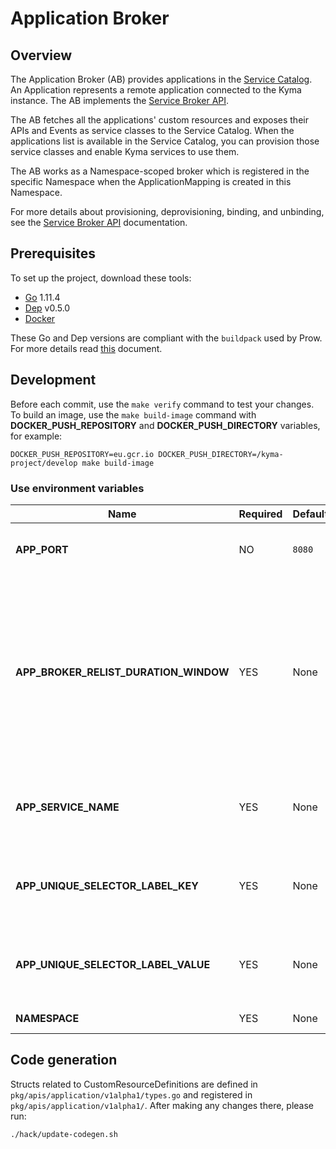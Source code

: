 # Application Broker

## Overview

The Application Broker (AB) provides applications in the [Service Catalog](../../docs/service-catalog/01-01-service-catalog.md).
An Application represents a remote application connected to the Kyma instance.
The AB implements the [Service Broker API](https://github.com/openservicebrokerapi/servicebroker/blob/master/spec.md).

The AB fetches all the applications' custom resources and exposes their APIs and Events as service classes to the Service Catalog.
When the applications list is available in the Service Catalog, you can provision those service classes and enable Kyma services to use them.

The AB works as a Namespace-scoped broker which is registered in the specific Namespace when the ApplicationMapping is created in this Namespace.

For more details about provisioning, deprovisioning, binding, and unbinding, see the [Service Broker API](https://github.com/openservicebrokerapi/servicebroker/blob/master/spec.md) documentation.

## Prerequisites

To set up the project, download these tools:

* [Go](https://golang.org/dl/) 1.11.4
* [Dep](https://github.com/golang/dep) v0.5.0
* [Docker](https://www.docker.com/)

These Go and Dep versions are compliant with the `buildpack` used by Prow. For more details read [this](https://github.com/kyma-project/test-infra/blob/master/prow/images/buildpack-golang/README.md) document.

## Development

Before each commit, use the `make verify` command to test your changes. To build an image, use the `make build-image` command with **DOCKER_PUSH_REPOSITORY** and **DOCKER_PUSH_DIRECTORY** variables, for example:
```
DOCKER_PUSH_REPOSITORY=eu.gcr.io DOCKER_PUSH_DIRECTORY=/kyma-project/develop make build-image
```

### Use environment variables

| Name | Required | Default | Description |
|-----|---------|--------|------------|
|**APP_PORT** | NO | `8080` | The port on which the HTTP server listens |
|**APP_BROKER_RELIST_DURATION_WINDOW** | YES | None | Time period after which the AB synchronizes with the Service Catalog if a new Application is added. In case more than one Application is added, synchronization is performed only once. |
| **APP_SERVICE_NAME** | YES | None | The name of the Kubernetes service which exposes the Service Brokers API |
| **APP_UNIQUE_SELECTOR_LABEL_KEY** | YES | None | Defined label key selector which allows uniquely identify AB pod's |
| **APP_UNIQUE_SELECTOR_LABEL_VALUE** | YES | None | Defined label value selector which allows uniquely identify AB pod's |
| **NAMESPACE** | YES | None | AB working Namespace |


## Code generation

Structs related to CustomResourceDefinitions are defined in `pkg/apis/application/v1alpha1/types.go` and registered in `pkg/apis/application/v1alpha1/`. After making any changes there, please run:

```bash
./hack/update-codegen.sh
```

